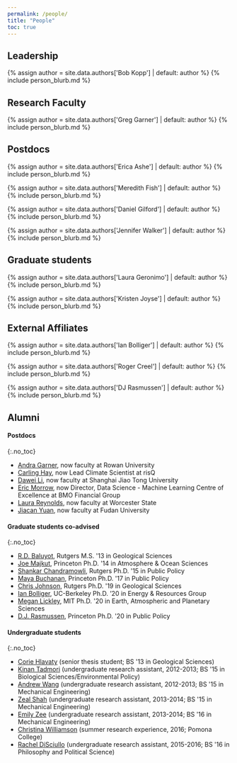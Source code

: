 ```yaml
---
permalink: /people/
title: "People" 
toc: true
---
```


## Leadership

{% assign author = site.data.authors['Bob Kopp'] | default: author %}
{% include person_blurb.md %}

## Research Faculty

{% assign author = site.data.authors['Greg Garner'] | default: author %}
{% include person_blurb.md %}

## Postdocs

{% assign author = site.data.authors['Erica Ashe'] | default: author %}
{% include person_blurb.md %}

{% assign author = site.data.authors['Meredith Fish'] | default: author %}
{% include person_blurb.md %}

{% assign author = site.data.authors['Daniel Gilford'] | default: author %}
{% include person_blurb.md %}

{% assign author = site.data.authors['Jennifer Walker'] | default: author %}
{% include person_blurb.md %}
  
## Graduate students

{% assign author = site.data.authors['Laura Geronimo'] | default: author %}
{% include person_blurb.md %}

{% assign author = site.data.authors['Kristen Joyse'] | default: author %}
{% include person_blurb.md %}


## External Affiliates

{% assign author = site.data.authors['Ian Bolliger'] | default: author %}
{% include person_blurb.md %}

{% assign author = site.data.authors['Roger Creel'] | default: author %}
{% include person_blurb.md %}

{% assign author = site.data.authors['DJ Rasmussen'] | default: author %}
{% include person_blurb.md %}

## Alumni

#### Postdocs
{:.no_toc}

* [Andra Garner](https://sites.google.com/site/andrajreed/home?authuser=0), now faculty at Rowan University
* [Carling Hay](http://www.carlinghay.com), now Lead Climate Scientist at risQ
* [Dawei Li](https://scholar.google.com/citations?user=qfAPnEIAAAAJ&hl=en&oi=sra),  now faculty at Shanghai Jiao Tong University
* [Eric Morrow](http://www.ericmorrow.ca), now Director, Data Science - Machine Learning Centre of Excellence at BMO Financial Group
*  [Laura Reynolds](https://scholar.google.com/citations?hl=en&user=dsGpWHcAAAAJ), now faculty at Worcester State
* [Jiacan Yuan](https://scholar.google.com/citations?user=FXb2_P0AAAAJ&hl=en), now faculty at Fudan University

#### Graduate students co-advised
{:.no_toc}

* [R.D. Baluyot](https://www.linkedin.com/pub/ronidell-baluyot/72/2b5/359), Rutgers M.S. '13 in Geological Sciences
* [Joe Majkut](https://niskanencenter.org/blog/staff/director-of-climate-science-2/), Princeton  Ph.D. '14 in Atmosphere & Ocean Sciences
* [Shankar Chandramowli](https://www.linkedin.com/pub/shankar-chandramowli/10/4a9/78), Rutgers Ph.D. '15 in Public Policy
* [Maya Buchanan](https://www.linkedin.com/in/maya-buchanan-b544a87/), Princeton Ph.D. '17 in Public Policy
* [Chris Johnson](), Rutgers Ph.D. '19 in Geological Sciences
* [Ian Bolliger](https://www.linkedin.com/in/ianbolliger/), UC-Berkeley Ph.D. ’20 in Energy & Resources Group
* [Megan Lickley](http://paocweb.mit.edu/people/mlickley), MIT Ph.D. '20 in Earth, Atmospheric and Planetary Sciences
* [D.J. Rasmussen](http://www.djrasmussen.co), Princeton Ph.D. '20 in Public Policy


#### Undergraduate students
{:.no_toc}

* [Corie Hlavaty](https://www.linkedin.com/in/corie-hlavaty-7a2a92b2/) (senior thesis student; BS '13 in Geological Sciences)
* [Kinan Tadmori](https://www.linkedin.com/pub/kinan-tadmori/b0/42a/212) (undergraduate research assistant, 2012-2013; BS '15 in Biological Sciences/Environmental Policy)
* [Andrew Wang](https://www.linkedin.com/in/andrewericwang/) (undergraduate research assistant, 2012-2013; BS '15 in Mechanical Engineering)
* [Zeal Shah](https://www.linkedin.com/pub/zeal-shah/a3/902/353) (undergraduate research assistant, 2013-2014; BS '15 in Mechanical Engineering)
* [Emily Zee](https://www.linkedin.com/pub/emily-zee/89/19a/56) (undergraduate research assistant, 2013-2014; BS '16 in Mechanical Engineering)
* [Christina Williamson](http://reu.dimacs.rutgers.edu/~chrisw/) (summer research experience, 2016; Pomona College)
* [Rachel DiSciullo](https://www.linkedin.com/pub/rachel-k-disciullo/8a/931/431) (undergraduate research assistant, 2015-2016; BS '16 in Philosophy and Political Science)

